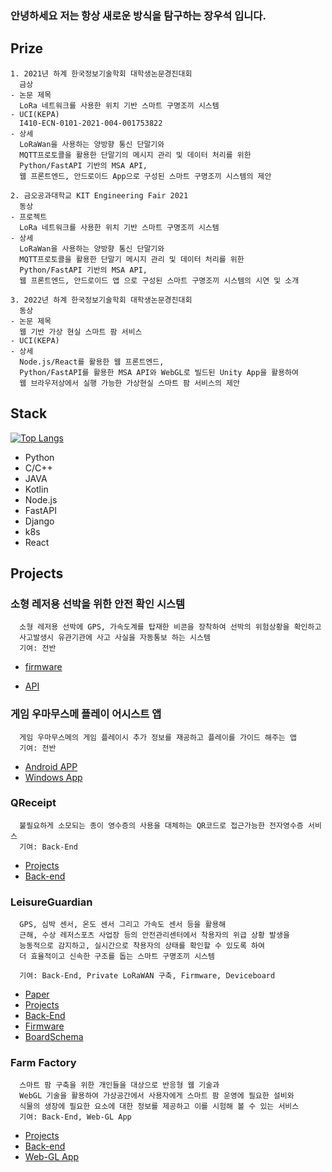 
### 안녕하세요 저는 항상 새로운 방식을 탐구하는 장우석 입니다.


## Prize

```
1. 2021년 하계 한국정보기술학회 대학생논문경진대회
  금상
- 논문 제목
  LoRa 네트워크를 사용한 위치 기반 스마트 구명조끼 시스템
- UCI(KEPA)
  I410-ECN-0101-2021-004-001753822
- 상세
  LoRaWan을 사용하는 양방향 통신 단말기와
  MQTT프로토콜을 활용한 단말기의 메시지 관리 및 데이터 처리를 위한 
  Python/FastAPI 기반의 MSA API,
  웹 프론트엔드, 안드로이드 App으로 구성된 스마트 구명조끼 시스템의 제안
```

```
2. 금오공과대학교 KIT Engineering Fair 2021
  동상 
- 프로젝트
  LoRa 네트워크를 사용한 위치 기반 스마트 구명조끼 시스템
- 상세
  LoRaWan을 사용하는 양방향 통신 단말기와
  MQTT프로토콜을 활용한 단말기 메시지 관리 및 데이터 처리를 위한 
  Python/FastAPI 기반의 MSA API,
  웹 프론트엔드, 안드로이드 앱 으로 구성된 스마트 구명조끼 시스템의 시연 및 소개
```

```
3. 2022년 하계 한국정보기술학회 대학생논문경진대회
  동상
- 논문 제목
  웹 기반 가상 현실 스마트 팜 서비스
- UCI(KEPA)
- 상세
  Node.js/React를 활용한 웹 프론트엔드,
  Python/FastAPI를 활용한 MSA API와 WebGL로 빌드된 Unity App을 활용하여
  웹 브라우저상에서 실행 가능한 가상현실 스마트 팜 서비스의 제안
```


## Stack

[![Top Langs](https://github-readme-stats.vercel.app/api/top-langs/?username=woooseokjang&layout=compact&theme=compact&langs_count=5)](https://github.com/anuraghazra/github-readme-stats)

- Python
- C/C++
- JAVA
- Kotlin
- Node.js
- FastAPI
- Django
- k8s
- React


## Projects

### 소형 레저용 선박을 위한 안전 확인 시스템
```
  소형 레저용 선박에 GPS, 가속도계를 탑재한 비콘을 장착하여 선박의 위험상황을 확인하고
  사고발생시 유관기관에 사고 사실을 자동통보 하는 시스템
  기여: 전반
```
- [firmware](https://github.com/woooseokjang/SSSB)

- [API](https://github.com/woooseokjang/SSSB)
  
### 게임 우마무스메 플레이 어시스트 앱
```
  게임 우마무스메의 게임 플레이시 추가 정보를 재공하고 플레이를 가이드 해주는 앱
  기여: 전반
```
- [Android APP](https://github.com/woooseokjang/UMA-STAT)
- [Windows App](https://github.com/woooseokjang/malddal)

### QReceipt
```
  불필요하게 소모되는 종이 영수증의 사용을 대체하는 QR코드로 접근가능한 전자영수증 서비스
  기여: Back-End
```
- [Projects](https://github.com/QReceipt)
- [Back-end](https://github.com/QReceipt/QReceipt-API)

### LeisureGuardian
```
  GPS, 심박 센서, 온도 센서 그리고 가속도 센서 등을 활용해
  근해, 수상 레저스포츠 사업장 등의 안전관리센터에서 착용자의 위급 상황 발생을
  능동적으로 감지하고, 실시간으로 착용자의 상태를 확인할 수 있도록 하여 
  더 효율적이고 신속한 구조를 돕는 스마트 구명조끼 시스템
  
  기여: Back-End, Private LoRaWAN 구축, Firmware, Deviceboard
```
- [Paper](https://www.dbpia.co.kr/Journal/articleDetail?nodeId=NODE10569029)
- [Projects](https://github.com/LeisureGuardian)
- [Back-End](https://github.com/LeisureGuardian/LG-API)
- [Firmware](https://github.com/LeisureGuardian/LG-device)
- [BoardSchema](https://oshwlab.com/mmyu2090/leisure-guardian)

### Farm Factory
```
  스마트 팜 구축을 위한 개인들을 대상으로 반응형 웹 기술과 
  WebGL 기술을 활용하여 가상공간에서 사용자에게 스마트 팜 운영에 필요한 설비와 
  식물의 생장에 필요한 요소에 대한 정보를 제공하고 이를 시험해 볼 수 있는 서비스
  기여: Back-End, Web-GL App
```
- [Projects](https://github.com/kitFF2022)
- [Back-end](https://github.com/kitFF2022/BE)
- [Web-GL App](https://github.com/kitFF2022/FF-WebGL)
